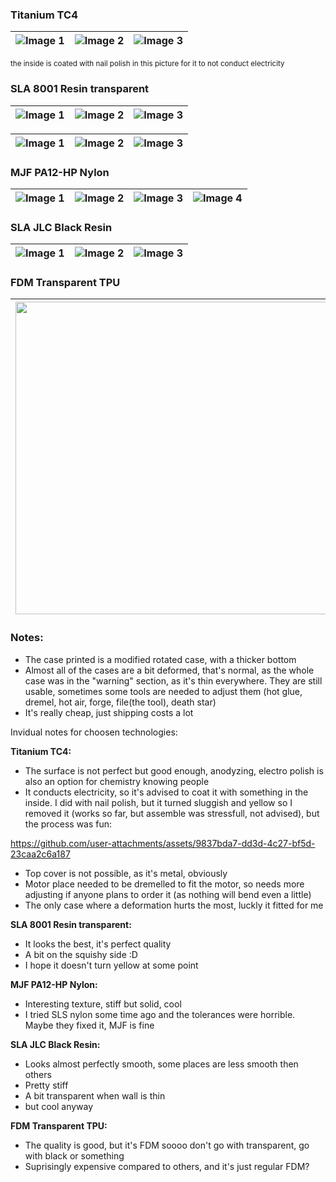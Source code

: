 ### Titanium TC4

| ![Image 1](https://github.com/user-attachments/assets/663abf61-3ba8-42f4-a4e4-b7f6f46c7c27) | ![Image 2](https://github.com/user-attachments/assets/975c72ac-9cac-4298-89b2-f9b5e533385e) | ![Image 3](https://github.com/user-attachments/assets/8063d1c6-199f-4106-bd25-8a22841d801b) |
| ------------------------------------------------------------------------------------------- | ------------------------------------------------------------------------------------------- | ------------------------------------------------------------------------------------------- |

<sub>the inside is coated with nail polish in this picture for it to not conduct electricity</sub>

### SLA 8001 Resin transparent
| ![Image 1](https://github.com/user-attachments/assets/64d6a03f-cdd8-47d9-9de1-71ddd5734a29) | ![Image 2](https://github.com/user-attachments/assets/9a9db278-c657-40b9-a15d-61c1db170300) | ![Image 3](https://github.com/user-attachments/assets/6edb6613-b0e9-46aa-b352-7c56e8a52990) |
| ------------------------------------------------------------------------------------------- | ------------------------------------------------------------------------------------------- | ------------------------------------------------------------------------------------------- |

| ![Image 1](https://github.com/user-attachments/assets/eaf72cfe-58ed-405b-8d22-d896855b6908) | ![Image 2](https://github.com/user-attachments/assets/46f57dfa-5694-44f5-ba8f-2bcba66fb836) | ![Image 3](https://github.com/user-attachments/assets/f168868f-e377-4b72-8158-b23d420aff59) |
| ------------------------------------------------------------------------------------------- | ------------------------------------------------------------------------------------------- | ------------------------------------------------------------------------------------------- |

### MJF PA12-HP Nylon
| ![Image 1](https://github.com/user-attachments/assets/847862b4-ef99-4f3e-925a-9f63133cdaa8) | ![Image 2](https://github.com/user-attachments/assets/946b5bac-9a46-4dbf-940b-07bb1e2f8643) | ![Image 3](https://github.com/user-attachments/assets/91350385-47a2-49b4-944f-7f9f69c1edf8) | ![Image 4](https://github.com/user-attachments/assets/e0466032-ea08-44b1-ad4b-aaff303d6e99) |
| ------------------------------------------------------------------------------------------- | ------------------------------------------------------------------------------------------- | ------------------------------------------------------------------------------------------- | ------------------------------------------------------------------------------------------- |

### SLA JLC Black Resin
| ![Image 1](https://github.com/user-attachments/assets/86fe67bc-d6c7-45f9-8072-66ae0789d6e8) | ![Image 2](https://github.com/user-attachments/assets/a32a54f7-bffe-48c0-80e4-9be2a4945a87) | ![Image 3](https://github.com/user-attachments/assets/e7d28009-ad0c-4977-8666-5d6b70ebf3d1) |
| ------------------------------------------------------------------------------------------- | ------------------------------------------------------------------------------------------- | ------------------------------------------------------------------------------------------- |

### FDM Transparent TPU
| <img src="https://github.com/user-attachments/assets/85f9d619-aaf4-4f23-9bec-cced76f0a16e" width="500" height="500" /> |
| ---------------------------------------------------------------------------------------------------------------------- |

### Notes:
- The case printed is a modified rotated case, with a thicker bottom
- Almost all of the cases are a bit deformed, that's normal, as the whole case was in the "warning" section, as it's thin everywhere. They are still usable, sometimes some tools are needed to adjust them (hot glue, dremel, hot air, forge, file(the tool), death star)
- It's really cheap, just shipping costs a lot

Invidual notes for choosen technologies:


**Titanium TC4:**
- The surface is not perfect but good enough, anodyzing, electro polish is also an option for chemistry knowing people
- It conducts electricity, so it's advised to coat it with something in the inside. I did with nail polish, but it turned sluggish and yellow so I removed it (works so far, but assemble was stressfull, not advised), but the process was fun:

https://github.com/user-attachments/assets/9837bda7-dd3d-4c27-bf5d-23caa2c6a187

- Top cover is not possible, as it's metal, obviously
- Motor place needed to be dremelled to fit the motor, so needs more adjusting if anyone plans to order it (as nothing will bend even a little)
- The only case where a deformation hurts the most, luckly it fitted for me

**SLA 8001 Resin transparent:**
- It looks the best, it's perfect quality
- A bit on the squishy side :D
- I hope it doesn't turn yellow at some point

**MJF PA12-HP Nylon:**
- Interesting texture, stiff but solid, cool
- I tried SLS nylon some time ago and the tolerances were horrible. Maybe they fixed it, MJF is fine

**SLA JLC Black Resin:**
- Looks almost perfectly smooth, some places are less smooth then others
- Pretty stiff
- A bit transparent when wall is thin
- but cool anyway

**FDM Transparent TPU:**
- The quality is good, but it's FDM soooo don't go with transparent, go with black or something
- Suprisingly expensive compared to others, and it's just regular FDM?
